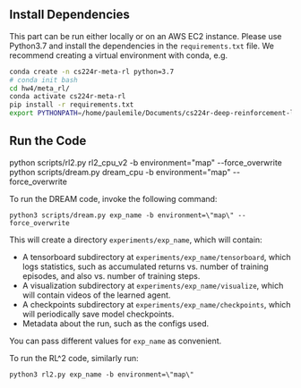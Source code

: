 ## Install Dependencies

This part can be run either locally or on an AWS EC2 instance.
Please use Python3.7 and install the dependencies in the `requirements.txt`
file. We recommend creating a virtual environment with conda, e.g.

```bash
conda create -n cs224r-meta-rl python=3.7
# conda init bash
cd hw4/meta_rl/
conda activate cs224r-meta-rl
pip install -r requirements.txt
export PYTHONPATH=/home/paulemile/Documents/cs224r-deep-reinforcement-learning-hw4/hw4/meta_rl
```

## Run the Code

python scripts/rl2.py rl2_cpu_v2 -b environment=\"map\" --force_overwrite
python scripts/dream.py dream_cpu -b environment=\"map\" --force_overwrite

To run the DREAM code, invoke the following command:

```
python3 scripts/dream.py exp_name -b environment=\"map\" --force_overwrite
```

This will create a directory `experiments/exp_name`, which will contain:

- A tensorboard subdirectory at `experiments/exp_name/tensorboard`, which logs
  statistics, such as accumulated returns vs. number of training episodes, and
  also vs. number of training steps.
- A visualization subdirectory at `experiments/exp_name/visualize`, which will
  contain videos of the learned agent.
- A checkpoints subdirectory at `experiments/exp_name/checkpoints`, which will
  periodically save model checkpoints.
- Metadata about the run, such as the configs used.

You can pass different values for `exp_name` as convenient.

To run the RL^2 code, similarly run:

```
python3 rl2.py exp_name -b environment=\"map\"
```
